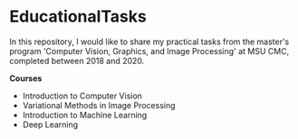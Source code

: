# EducationalTasks
In this repository, I would like to share my practical tasks from the master's program 'Computer Vision, Graphics, and Image Processing' at MSU CMC, completed between 2018 and 2020.

**Courses**
- Introduction to Computer Vision
- Variational Methods in Image Processing
- Introduction to Machine Learning
- Deep Learning
